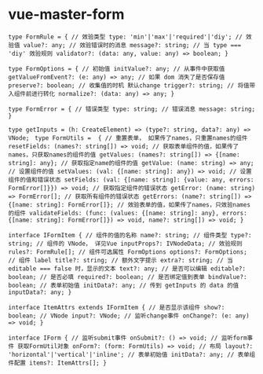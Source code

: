 # vue-master-form

`type FormRule = {
  // 效验类型
  type: 'min'|'max'|'required'|'diy';
  // 效验值
  value?: any;
  // 效验错误时的消息
  message?: string;
  // 当 type === 'diy' 效验规则
  validator?: (data: any, value: any) => boolean;
}`

`type FormOptions = {
  // 初始值
  initValue?: any;
  // 从事件中获取值
  getValueFromEvent?: (e: any) => any;
  // 如果 dom 消失了是否保存值
  preserve?: boolean;
  // 收集值的时机 默认change
  trigger?: string;
  // 将值带入组件前进行转化
  normalize?: (data: any) => any;
}`

`type FormError = {
  // 错误类型
  type: string;
  // 错误消息
  message: string;
}`

`type getInputs = (h: CreateElement) => (type?: string, data?: any) => VNode;
`
`type FormUtils =  {
  // 重置表单， 如果传了names，只重置names的组件
  resetFields: (names?: string[]) => void;
  // 获取表单组件的值，如果传了names，只获取names的组件的值
  getValues: (names?: string[]) => {[name: string]: any};
  // 获取指定name的组件的值
  getValue: (name: string) => any;
  // 设置组件的值
  setValues: (val: {[name: string]: any}) => void;
  // 设置组件的值和错误状态
  setFields: (val: {[name: string]: {value: any, errors: FormError[]}}) => void;
  // 获取指定组件的错误状态
  getError: (name: string) => FormError[];
  // 获取所有组件的错误状态
  getErrors: (name?: string[]) => {[name: string]: FormError[]};
  // 效验表单的值，如果传了names，只效验names的组件
  validateFields: (func: (values: {[name: string]: any}, errors: {[name: string]: FormError[]}) => void, name?: string[]) => void;
}`

`interface IFormItem {
  // 组件的值的名称
  name?: string;
  // 组件类型
  type?: string;
  // 组件的 VNode， 详见Vue
  inputProps?: IVNodeData;
  // 效验规则
  rules?: FormRule[];
  // 组件可选属性 FormOptions
  options?: FormOptions;
  // 组件 label
  title?: string;
  // 额外文字提示
  extra?: string;
  // 当 editable === false 时，显示的文本
  text?: any;
  // 是否可以编辑
  editable?: boolean;
  // 是否必填
  required?: boolean;
  // 是否绑定值到表单
  bindValue?: boolean;
  // 表单初始值
  initData?: any;
  // 传到 getInputs 的 data 的值
  inputData?: any;
}`

`interface ItemAttrs extends IFormItem {
  // 是否显示该组件
  show?: boolean;
  // VNode
  input?: VNode;
  // 监听change事件
  onChange?: (e: any) => void;
}`

`interface IForm {
  // 监听submit事件
  onSubmit?: () => void;
  // 监听form事件 获取FormUtil对象
  onForm?: (form: FormUtils) => void;
  // 布局
  layout?: 'horizontal'|'vertical'|'inline';
  // 表单初始值
  initData?: any;
  // 表单组件配置
  items?: ItemAttrs[];
}`
